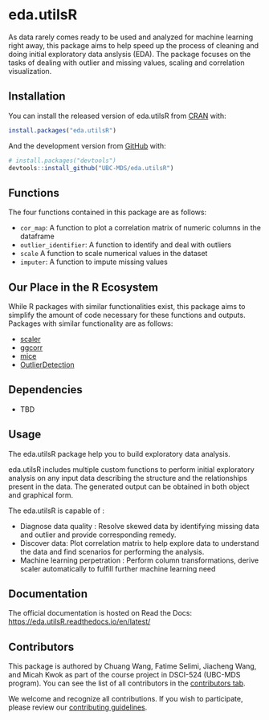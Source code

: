 
<!-- README.md is generated from README.Rmd. Please edit that file -->

# eda.utilsR

<!-- badges: start -->

<!-- badges: end -->

As data rarely comes ready to be used and analyzed for machine learning
right away, this package aims to help speed up the process of cleaning
and doing initial exploratory data anslysis (EDA). The package focuses
on the tasks of dealing with outlier and missing values, scaling and
correlation visualization.

## Installation

You can install the released version of eda.utilsR from
[CRAN](https://CRAN.R-project.org) with:

``` r
install.packages("eda.utilsR")
```

And the development version from [GitHub](https://github.com/) with:

``` r
# install.packages("devtools")
devtools::install_github("UBC-MDS/eda.utilsR")
```

## Functions

The four functions contained in this package are as follows:

  - `cor_map`: A function to plot a correlation matrix of numeric
    columns in the dataframe
  - `outlier_identifier`: A function to identify and deal with outliers
  - `scale` A function to scale numerical values in the dataset
  - `imputer`: A function to impute missing values

## Our Place in the R Ecosystem

While R packages with similar functionalities exist, this package aims
to simplify the amount of code necessary for these functions and
outputs. Packages with similar functionality are as follows:

  - [scaler](https://www.rdocumentation.org/packages/coop/versions/0.6-2/topics/scaler)
  - [ggcorr](https://www.rdocumentation.org/packages/GGally/versions/1.5.0/topics/ggcorr)
  - [mice](https://cran.r-project.org/web/packages/mice/mice.pdf)
  - [OutlierDetection](https://cran.r-project.org/web/packages/OutlierDetection/OutlierDetection.pdf)

## Dependencies

  - TBD

## Usage

The eda.utilsR package help you to build exploratory data analysis.

eda.utilsR includes multiple custom functions to perform initial
exploratory analysis on any input data describing the structure and the
relationships present in the data. The generated output can be obtained
in both object and graphical form.

The eda.utilsR is capable of :

  - Diagnose data quality : Resolve skewed data by identifying missing
    data and outlier and provide corresponding remedy.
  - Discover data: Plot correlation matrix to help explore data to
    understand the data and find scenarios for performing the analysis.
  - Machine learning perpetration : Perform column transformations,
    derive scaler automatically to fulfill further machine learning need

## Documentation

The official documentation is hosted on Read the Docs:
<https://eda.utilsR.readthedocs.io/en/latest/>

## Contributors

This package is authored by Chuang Wang, Fatime Selimi, Jiacheng Wang,
and Micah Kwok as part of the course project in DSCI-524 (UBC-MDS
program). You can see the list of all contributors in the [contributors
tab](https://github.com/UBC-MDS/eda.utilsR/graphs/contributors).

We welcome and recognize all contributions. If you wish to participate,
please review our [contributing
guidelines](https://github.com/UBC-MDS/eda.utilsR/blob/main/CONTRIBUTING.rst).
